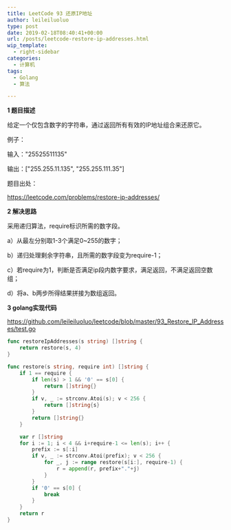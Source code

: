 ```yaml
---
title: LeetCode 93 还原IP地址
author: leileiluoluo
type: post
date: 2019-02-18T08:40:41+00:00
url: /posts/leetcode-restore-ip-addresses.html
wip_template:
  - right-sidebar
categories:
  - 计算机
tags:
  - Golang
  - 算法

---
```

**1 题目描述**
  
给定一个仅包含数字的字符串，通过返回所有有效的IP地址组合来还原它。

例子：

输入："25525511135"

输出：["255.255.11.135", "255.255.111.35"]

题目出处：
  
<a href="https://leetcode.com/problems/restore-ip-addresses/" target="_blank" rel="noopener">https://leetcode.com/problems/restore-ip-addresses/</a>

**2 解决思路**
  
采用递归算法，require标识所需的数字段。
  
a）从最左分别取1-3个满足0~255的数字；
  
b）递归处理剩余字符串，且所需的数字段变为require-1；
  
c）若require为1，判断是否满足ip段内数字要求，满足返回，不满足返回空数组；
  
d）将a、b两步所得结果拼接为数组返回。

**3 golang实现代码**
  
<a href="https://github.com/leileiluoluo/leetcode/blob/master/93_Restore_IP_Addresses/test.go" target="_blank" rel="noopener">https://github.com/leileiluoluo/leetcode/blob/master/93_Restore_IP_Addresses/test.go</a>

```go
func restoreIpAddresses(s string) []string {
    return restore(s, 4)
}

func restore(s string, require int) []string {
    if 1 == require {
        if len(s) > 1 && '0' == s[0] {
            return []string{}
        }
        if v, _ := strconv.Atoi(s); v < 256 {
            return []string{s}
        }
        return []string{}
    }

    var r []string
    for i := 1; i < 4 && i+require-1 <= len(s); i++ {
        prefix := s[:i]
        if v, _ := strconv.Atoi(prefix); v < 256 {
            for _, j := range restore(s[i:], require-1) {
                r = append(r, prefix+"."+j)
            }
        }
        if '0' == s[0] {
            break
        }
    }
    return r
}
```